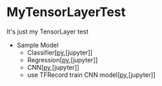 # MyTensorLayerTest
It's just my TensorLayer test


* Sample Model
  * Classifier[[py](https://github.com/pkwin927/MyTensorLayerTest/blob/master/Tensorlayer/Classifier.py),[jupyter]]
  * Regression[[py](https://github.com/pkwin927/MyTensorLayerTest/blob/master/Tensorlayer/Regression.py),[jupyter]]
  * CNN[[py](https://github.com/pkwin927/MyTensorLayerTest/blob/master/Tensorlayer/CNN.py),[jupyter]]
  * use TFRecord train CNN model[[py](https://github.com/pkwin927/MyTensorLayerTest/blob/master/Tensorlayer/TFRecord.py),[jupyter]]
